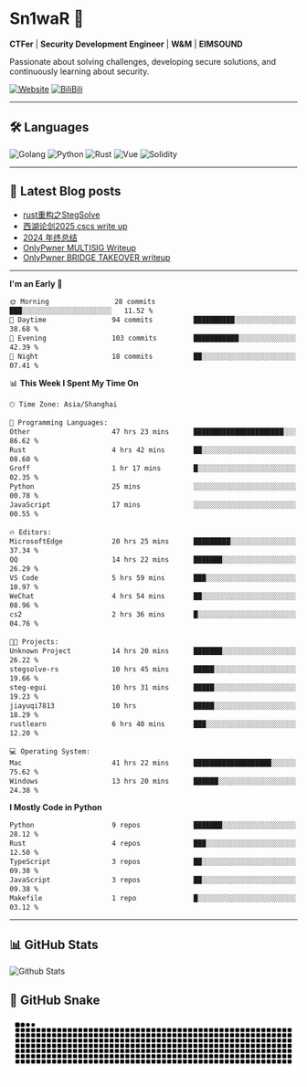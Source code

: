 # Sn1waR 👋

**CTFer** | **Security Development Engineer** | **W&M** | **EIMSOUND**

Passionate about solving challenges, developing secure solutions, and continuously learning about security.

[![Website](https://img.shields.io/website?url=https%3A%2F%2Fwww.snowywar.top)](https://www.snowywar.top) 
[![BiliBili](https://img.shields.io/badge/BiliBili-哔哩哔哩-00A1D6?style=flat&logo=bilibili&logoColor=white)](https://space.bilibili.com/8389161)  

---

## 🛠️ Languages
![Golang](https://img.shields.io/badge/-Golang-00ADD8?style=flat&logo=go&logoColor=white)
![Python](https://img.shields.io/badge/-Python-3776AB?style=flat&logo=python&logoColor=white)
![Rust](https://img.shields.io/badge/-Rust-000000?style=flat&logo=rust&logoColor=white)
![Vue](https://img.shields.io/badge/-Vue.js-4FC08D?style=flat&logo=vue.js&logoColor=white)
![Solidity](https://img.shields.io/badge/-Solidity-363636?style=flat&logo=solidity&logoColor=white)

---
## 📖 Latest Blog posts
<!-- BLOG-POST-LIST:START -->
- [rust重构之StegSolve](https://www.snowywar.top/4541.html)
- [西湖论剑2025 cscs write up](https://www.snowywar.top/4527.html)
- [2024 年终总结](https://www.snowywar.top/4525.html)
- [OnlyPwner MULTISIG Writeup](https://www.snowywar.top/4507.html)
- [OnlyPwner BRIDGE TAKEOVER writeup](https://www.snowywar.top/4493.html)
<!-- BLOG-POST-LIST:END -->
---
<!--START_SECTION:waka-->
**I'm an Early 🐤** 

```text
🌞 Morning                28 commits          ███░░░░░░░░░░░░░░░░░░░░░░   11.52 % 
🌆 Daytime                94 commits          ██████████░░░░░░░░░░░░░░░   38.68 % 
🌃 Evening                103 commits         ███████████░░░░░░░░░░░░░░   42.39 % 
🌙 Night                  18 commits          ██░░░░░░░░░░░░░░░░░░░░░░░   07.41 % 
```


📊 **This Week I Spent My Time On** 

```text
🕑︎ Time Zone: Asia/Shanghai

💬 Programming Languages: 
Other                    47 hrs 23 mins      ██████████████████████░░░   86.62 % 
Rust                     4 hrs 42 mins       ██░░░░░░░░░░░░░░░░░░░░░░░   08.60 % 
Groff                    1 hr 17 mins        █░░░░░░░░░░░░░░░░░░░░░░░░   02.35 % 
Python                   25 mins             ░░░░░░░░░░░░░░░░░░░░░░░░░   00.78 % 
JavaScript               17 mins             ░░░░░░░░░░░░░░░░░░░░░░░░░   00.55 % 

🔥 Editors: 
MicrosoftEdge            20 hrs 25 mins      █████████░░░░░░░░░░░░░░░░   37.34 % 
QQ                       14 hrs 22 mins      ███████░░░░░░░░░░░░░░░░░░   26.29 % 
VS Code                  5 hrs 59 mins       ███░░░░░░░░░░░░░░░░░░░░░░   10.97 % 
WeChat                   4 hrs 54 mins       ██░░░░░░░░░░░░░░░░░░░░░░░   08.96 % 
cs2                      2 hrs 36 mins       █░░░░░░░░░░░░░░░░░░░░░░░░   04.76 % 

🐱‍💻 Projects: 
Unknown Project          14 hrs 20 mins      ███████░░░░░░░░░░░░░░░░░░   26.22 % 
stegsolve-rs             10 hrs 45 mins      █████░░░░░░░░░░░░░░░░░░░░   19.66 % 
steg-egui                10 hrs 31 mins      █████░░░░░░░░░░░░░░░░░░░░   19.23 % 
jiayuqi7813              10 hrs              █████░░░░░░░░░░░░░░░░░░░░   18.29 % 
rustlearn                6 hrs 40 mins       ███░░░░░░░░░░░░░░░░░░░░░░   12.20 % 

💻 Operating System: 
Mac                      41 hrs 22 mins      ███████████████████░░░░░░   75.62 % 
Windows                  13 hrs 20 mins      ██████░░░░░░░░░░░░░░░░░░░   24.38 % 
```

**I Mostly Code in Python** 

```text
Python                   9 repos             ███████░░░░░░░░░░░░░░░░░░   28.12 % 
Rust                     4 repos             ███░░░░░░░░░░░░░░░░░░░░░░   12.50 % 
TypeScript               3 repos             ██░░░░░░░░░░░░░░░░░░░░░░░   09.38 % 
JavaScript               3 repos             ██░░░░░░░░░░░░░░░░░░░░░░░   09.38 % 
Makefile                 1 repo              █░░░░░░░░░░░░░░░░░░░░░░░░   03.12 % 
```




<!--END_SECTION:waka-->
---

## 📊 GitHub Stats
![Github Stats](https://github-readme-stats.vercel.app/api?username=jiayuqi7813&show_icons=true&theme=radical)

## 🐍 GitHub Snake
<picture>
  <source media="(prefers-color-scheme: dark)" srcset="https://raw.githubusercontent.com/jiayuqi7813/jiayuqi7813/output/github-contribution-grid-snake-dark.svg">
  <source media="(prefers-color-scheme: light)" srcset="https://raw.githubusercontent.com/jiayuqi7813/jiayuqi7813/output/github-contribution-grid-snake.svg">
  <img alt="github contribution grid snake animation" src="https://raw.githubusercontent.com/jiayuqi7813/jiayuqi7813/output/github-contribution-grid-snake.svg">
</picture>

